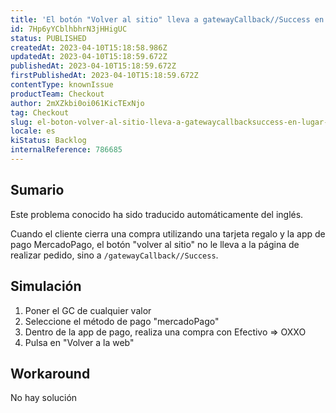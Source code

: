 ```yaml
---
title: 'El botón "Volver al sitio" lleva a gatewayCallback//Success en lugar de a la página placeOrder'
id: 7Hp6yYCblhbhrN3jHHigUC
status: PUBLISHED
createdAt: 2023-04-10T15:18:58.986Z
updatedAt: 2023-04-10T15:18:59.672Z
publishedAt: 2023-04-10T15:18:59.672Z
firstPublishedAt: 2023-04-10T15:18:59.672Z
contentType: knownIssue
productTeam: Checkout
author: 2mXZkbi0oi061KicTExNjo
tag: Checkout
slug: el-boton-volver-al-sitio-lleva-a-gatewaycallbacksuccess-en-lugar-de-a-la-pagina-placeorder
locale: es
kiStatus: Backlog
internalReference: 786685
---
```


## Sumario

<div class="alert alert-info">
  <p>Este problema conocido ha sido traducido automáticamente del inglés.</p>
</div>


Cuando el cliente cierra una compra utilizando una tarjeta regalo y la app de pago MercadoPago, el botón "volver al sitio" no le lleva a la página de realizar pedido, sino a `/gatewayCallback//Success`.


##

## Simulación



1. Poner el GC de cualquier valor
2. Seleccione el método de pago "mercadoPago"
3. Dentro de la app de pago, realiza una compra con Efectivo => OXXO
4. Pulsa en "Volver a la web"



## Workaround


No hay solución





